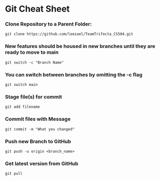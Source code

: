 # Git Cheat Sheet 

### Clone Repository to a Parent Folder:

    git clone https://github.com/leezael/TeamTrifecta_CS504.git

### New features should be housed in new branches until they are ready to move to main

    git switch -c "Branch Name"

### You can switch between branches by omitting the -c  flag

    git switch main

### Stage file(s) for commit

    git add filename 

### Commit files with Message

    git commit -m "What you changed"

### Push new Branch to GitHub

    git push -u origin <branch_name>

### Get latest version from GitHub

    git pull


